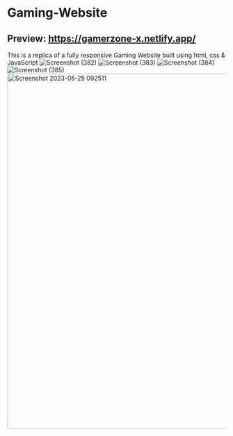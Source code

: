 # Gaming-Website 
## Preview: https://gamerzone-x.netlify.app/
This is a replica of a fully responsive Gaming Website built using html, css &amp; JavaScript 
![Screenshot (382)](https://github.com/YannKamche/Gaming-Website/assets/122357201/6243dc87-b022-43f7-8976-1f33b87d8542)
![Screenshot (383)](https://github.com/YannKamche/Gaming-Website/assets/122357201/b9485ca7-f9ce-4bd7-bb8b-85b76efa744b)
![Screenshot (384)](https://github.com/YannKamche/Gaming-Website/assets/122357201/f80df94a-24de-43a9-8afc-62e97731de15)
![Screenshot (385)](https://github.com/YannKamche/Gaming-Website/assets/122357201/4b51f876-f94a-4fd8-97d0-b7f05f25823c)
<img width="817" alt="Screenshot 2023-05-25 092511" src="https://github.com/YannKamche/Gaming-Website/assets/122357201/fd220e87-3124-48b5-94f9-d1070dd38ddb">

